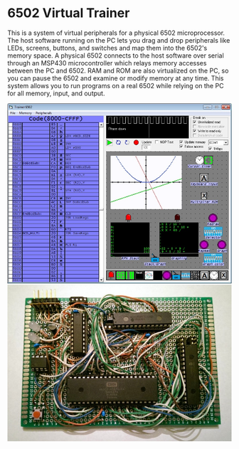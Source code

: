 # 6502 Virtual Trainer
This is a system of virtual peripherals for a physical 6502 microprocessor. The host software running on the PC lets you drag and drop peripherals like LEDs, screens, buttons, and switches and map them into the 6502's memory space. A physical 6502 connects to the host software over serial through an MSP430 microcontroller which relays memory accesses between the PC and 6502. RAM and ROM are also virtualized on the PC, so you can pause the 6502 and examine or modify memory at any time. This system allows you to run programs on a real 6502 while relying on the PC for all memory, input, and output.

![6502 Virtual Trainer host software](images/trainer_software.jpg)
![6502 Virtual Trainer circuit board](images/trainer_board.jpg)
